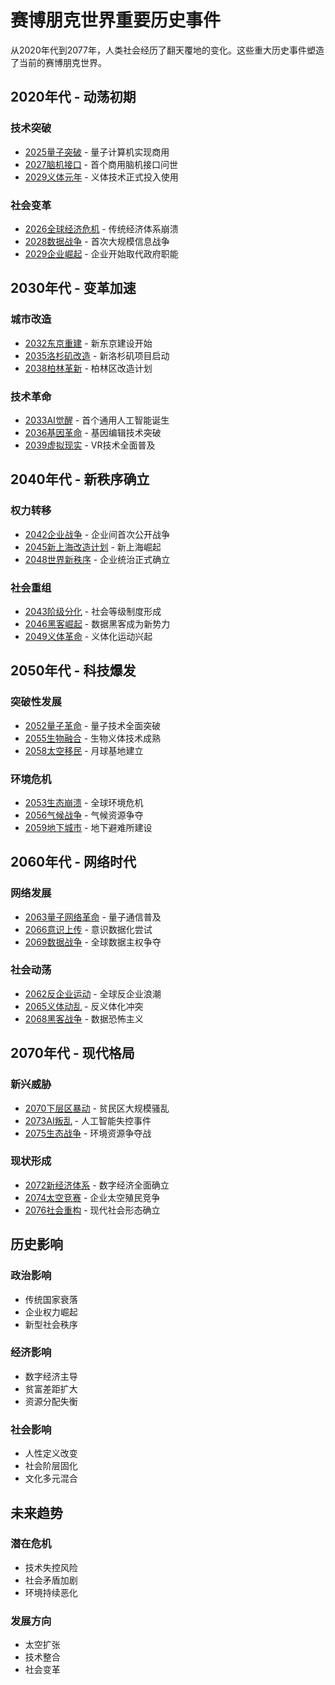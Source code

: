 # 赛博朋克世界重要历史事件

从2020年代到2077年，人类社会经历了翻天覆地的变化。这些重大历史事件塑造了当前的赛博朋克世界。

## 2020年代 - 动荡初期

### 技术突破
- [2025量子突破](/历史/2025量子突破.md) - 量子计算机实现商用
- [2027脑机接口](/历史/2027脑机接口.md) - 首个商用脑机接口问世
- [2029义体元年](/历史/2029义体元年.md) - 义体技术正式投入使用

### 社会变革
- [2026全球经济危机](/历史/2026全球经济危机.md) - 传统经济体系崩溃
- [2028数据战争](/历史/2028数据战争.md) - 首次大规模信息战争
- [2029企业崛起](/历史/2029企业崛起.md) - 企业开始取代政府职能

## 2030年代 - 变革加速

### 城市改造
- [2032东京重建](/历史/2032东京重建.md) - 新东京建设开始
- [2035洛杉矶改造](/历史/2035洛杉矶改造.md) - 新洛杉矶项目启动
- [2038柏林革新](/历史/2038柏林革新.md) - 柏林区改造计划

### 技术革命
- [2033AI觉醒](/历史/2033AI觉醒.md) - 首个通用人工智能诞生
- [2036基因革命](/历史/2036基因革命.md) - 基因编辑技术突破
- [2039虚拟现实](/历史/2039虚拟现实.md) - VR技术全面普及

## 2040年代 - 新秩序确立

### 权力转移
- [2042企业战争](/历史/2042企业战争.md) - 企业间首次公开战争
- [2045新上海改造计划](/历史/2045新上海改造计划.md) - 新上海崛起
- [2048世界新秩序](/历史/2048世界新秩序.md) - 企业统治正式确立

### 社会重组
- [2043阶级分化](/历史/2043阶级分化.md) - 社会等级制度形成
- [2046黑客崛起](/历史/2046黑客崛起.md) - 数据黑客成为新势力
- [2049义体革命](/历史/2049义体革命.md) - 义体化运动兴起

## 2050年代 - 科技爆发

### 突破性发展
- [2052量子革命](/历史/2052量子革命.md) - 量子技术全面突破
- [2055生物融合](/历史/2055生物融合.md) - 生物义体技术成熟
- [2058太空移民](/历史/2058太空移民.md) - 月球基地建立

### 环境危机
- [2053生态崩溃](/历史/2053生态崩溃.md) - 全球环境危机
- [2056气候战争](/历史/2056气候战争.md) - 气候资源争夺
- [2059地下城市](/历史/2059地下城市.md) - 地下避难所建设

## 2060年代 - 网络时代

### 网络发展
- [2063量子网络革命](/历史/2063量子网络革命.md) - 量子通信普及
- [2066意识上传](/历史/2066意识上传.md) - 意识数据化尝试
- [2069数据战争](/历史/2069数据战争.md) - 全球数据主权争夺

### 社会动荡
- [2062反企业运动](/历史/2062反企业运动.md) - 全球反企业浪潮
- [2065义体动乱](/历史/2065义体动乱.md) - 反义体化冲突
- [2068黑客战争](/历史/2068黑客战争.md) - 数据恐怖主义

## 2070年代 - 现代格局

### 新兴威胁
- [2070下层区暴动](/历史/2070下层区暴动.md) - 贫民区大规模骚乱
- [2073AI叛乱](/历史/2073AI叛乱.md) - 人工智能失控事件
- [2075生态战争](/历史/2075生态战争.md) - 环境资源争夺战

### 现状形成
- [2072新经济体系](/历史/2072新经济体系.md) - 数字经济全面确立
- [2074太空竞赛](/历史/2074太空竞赛.md) - 企业太空殖民竞争
- [2076社会重构](/历史/2076社会重构.md) - 现代社会形态确立

## 历史影响

### 政治影响
- 传统国家衰落
- 企业权力崛起
- 新型社会秩序

### 经济影响
- 数字经济主导
- 贫富差距扩大
- 资源分配失衡

### 社会影响
- 人性定义改变
- 社会阶层固化
- 文化多元混合

## 未来趋势

### 潜在危机
- 技术失控风险
- 社会矛盾加剧
- 环境持续恶化

### 发展方向
- 太空扩张
- 技术整合
- 社会变革
